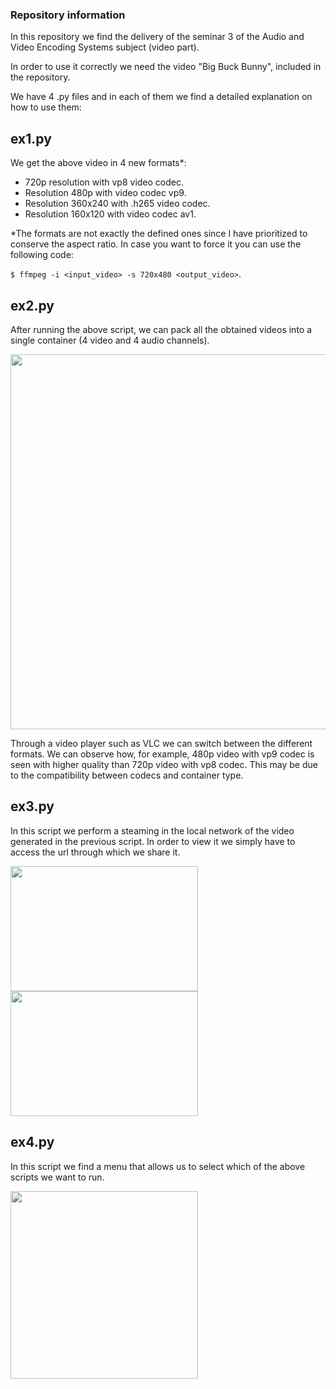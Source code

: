 ### Repository information
In this repository we find the delivery of the seminar 3 of the Audio and Video Encoding Systems subject (video part).

In order to use it correctly we need the video "Big Buck Bunny", included in the repository.

We have 4 .py files and in each of them we find a detailed explanation on how to use them:


## **ex1.py**
We get the above video in 4 new formats*:
- 720p resolution with vp8 video codec.
- Resolution 480p with video codec vp9.
- Resolution 360x240 with .h265 video codec.
- Resolution 160x120 with video codec av1.

*The formats are not exactly the defined ones since I have prioritized to conserve the aspect ratio. In case you want to force it you can use the following code:

`$ ffmpeg -i <input_video> -s 720x480 <output_video>`.


## **ex2.py**
After running the above script, we can pack all the obtained videos into a single container (4 video and 4 audio channels).

<img src="https://drive.google.com/uc?export=view&id=1uOJt5dCAuRYckoc0V5GL0OzgB60ha037" width="600">

Through a video player such as VLC we can switch between the different formats. We can observe how, for example, 480p video with vp9 codec is seen with higher quality than 720p video with vp8 codec. This may be due to the compatibility between codecs and container type.


## **ex3.py**
In this script we perform a steaming in the local network of the video generated in the previous script. In order to view it we simply have to access the url through which we share it.

<img src="https://drive.google.com/uc?export=view&id=1bhuSNG4dfAXGMzM5dHiu7ZUqkKUk0wn1" width="300" height ="200"> <img src="https://drive.google.com/uc?export=view&id=1Vw9Bos3Ut5B-6EatIxWLux96EKwWx7uj" width="300" height ="200">


## **ex4.py**
In this script we find a menu that allows us to select which of the above scripts we want to run.

<img src="https://drive.google.com/uc?export=view&id=19B9Q_6w9t7t89fs0w0-kmlUP8ZtRP7O2" width="300">
